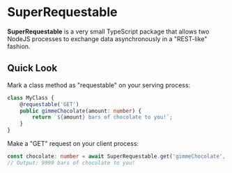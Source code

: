 # SuperRequestable

**SuperRequestable** is a very small TypeScript package that allows two NodeJS processes to exchange data asynchronously in a "REST-like" fashion.

## Quick Look

Mark a class method as "requestable" on your serving process:

```typescript
class MyClass {
    @requestable('GET')
    public gimmeChocolate(amount: number) {
        return `${amount} bars of chocolate to you!`;
    }
}
```

Make a "GET" request on your client process:

```typescript
const chocolate: number = await SuperRequestable.get('gimmeChocolate', 9999); 
// Output: 9999 bars of chocolate to you!
```
